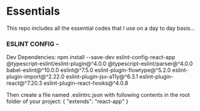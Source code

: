 # Essentials
This repo includes all the essential codes that I use on a day to day basis...

### ESLINT CONFIG -

Dev Dependencies: 
npm install --save-dev eslint-config-react-app @typescript-eslint/eslint-plugin@^4.0.0 @typescript-eslint/parser@^4.0.0 babel-eslint@^10.0.0 eslint@^7.5.0 eslint-plugin-flowtype@^5.2.0 eslint-plugin-import@^2.22.0 eslint-plugin-jsx-a11y@^6.3.1 eslint-plugin-react@^7.20.3 eslint-plugin-react-hooks@^4.0.8

Then create a file named .eslintrc.json with following contents in the root folder of your project:
{
  "extends": "react-app"
}
